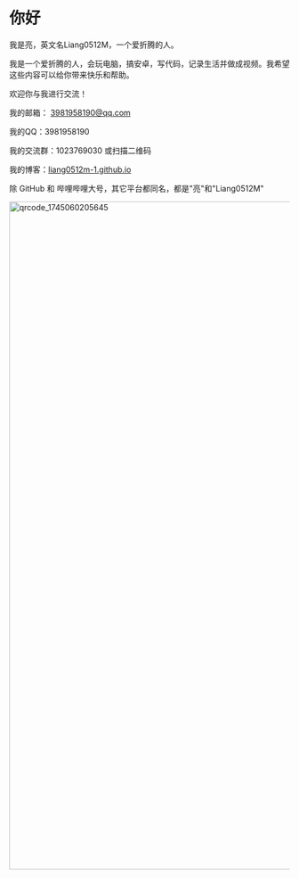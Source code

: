 # 你好

​我是亮，英文名Liang0512M，一个爱折腾的人。

我是一个爱折腾的人，会玩电脑，搞安卓，写代码，记录生活并做成视频。我希望这些内容可以给你带来快乐和帮助。

欢迎你与我进行交流！

我的邮箱： 3981958190@qq.com

我的QQ：3981958190

我的交流群：1023769030 或扫描二维码

我的博客：[liang0512m-1.github.io](https://liang0512m-1.github.io)

除 GitHub 和 哔哩哔哩大号，其它平台都同名，都是"亮"和"Liang0512M"

<img width="1199" alt="qrcode_1745060205645" src="https://github.com/user-attachments/assets/9a6126d9-527c-4f97-80e2-64d85a36f6b9" />
